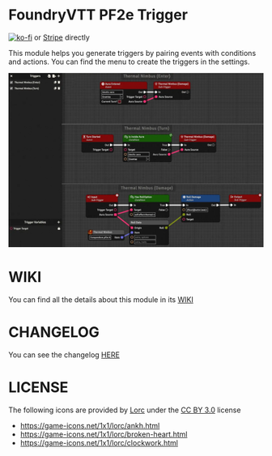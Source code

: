# FoundryVTT PF2e Trigger

[![ko-fi](https://ko-fi.com/img/githubbutton_sm.svg)](https://ko-fi.com/K3K6M2V13) or [Stripe](https://buy.stripe.com/cN23dy0hd0gW5nq3cc) directly

This module helps you generate triggers by pairing events with conditions and actions. You can find the menu to create the triggers in the settings.

![](./images/thermal-nimbus.webp)

# WIKI

You can find all the details about this module in its [WIKI](https://github.com/reonZ/pf2e-trigger/wiki)

# CHANGELOG

You can see the changelog [HERE](https://github.com/reonZ/pf2e-trigger/blob/master/CHANGELOG.md)

# LICENSE

The following icons are provided by [Lorc](https://lorcblog.blogspot.com/) under the [CC BY 3.0](https://creativecommons.org/licenses/by/3.0/) license

-   https://game-icons.net/1x1/lorc/ankh.html
-   https://game-icons.net/1x1/lorc/broken-heart.html
-   https://game-icons.net/1x1/lorc/clockwork.html
